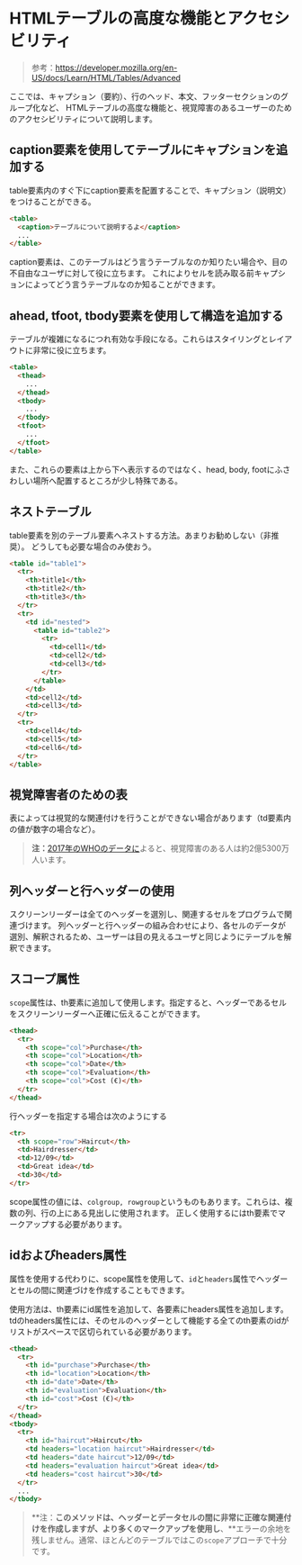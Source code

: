 # HTMLテーブルの高度な機能とアクセシビリティ

> 参考：https://developer.mozilla.org/en-US/docs/Learn/HTML/Tables/Advanced

ここでは、キャプション（要約）、行のヘッド、本文、フッターセクションのグループ化など、
HTMLテーブルの高度な機能と、視覚障害のあるユーザーのためのアクセシビリティについて説明します。

## caption要素を使用してテーブルにキャプションを追加する

table要素内のすぐ下にcaption要素を配置することで、キャプション（説明文）をつけることができる。

```html
<table>
  <caption>テーブルについて説明するよ</caption>
  ...
</table>
```

caption要素は、このテーブルはどう言うテーブルなのか知りたい場合や、目の不自由なユーザに対して役に立ちます。
これによりセルを読み取る前キャプションによってどう言うテーブルなのか知ることができます。

## ahead, tfoot, tbody要素を使用して構造を追加する

テーブルが複雑になるにつれ有効な手段になる。これらはスタイリングとレイアウトに非常に役に立ちます。

```html
<table>
  <thead>
    ...
  </thead>
  <tbody>
    ...
  </tbody>
  <tfoot>
    ...
  </tfoot>
</table>
```

また、これらの要素は上から下へ表示するのではなく、head, body, footにふさわしい場所へ配置するところが少し特殊である。

## ネストテーブル

table要素を別のテーブル要素へネストする方法。あまりお勧めしない（非推奨）。
どうしても必要な場合のみ使おう。

```html
<table id="table1">
  <tr>
    <th>title1</th>
    <th>title2</th>
    <th>title3</th>
  </tr>
  <tr>
    <td id="nested">
      <table id="table2">
        <tr>
          <td>cell1</td>
          <td>cell2</td>
          <td>cell3</td>
        </tr>
      </table>
    </td>
    <td>cell2</td>
    <td>cell3</td>
  </tr>
  <tr>
    <td>cell4</td>
    <td>cell5</td>
    <td>cell6</td>
  </tr>
</table>
```

## 視覚障害者のための表

表によっては視覚的な関連付けを行うことができない場合があります（td要素内の値が数字の場合など）。

> **注：**[2017年のWHOのデータに](https://www.who.int/en/news-room/fact-sheets/detail/blindness-and-visual-impairment)よると、視覚障害のある人は約2億5300万人います。

## 列ヘッダーと行ヘッダーの使用

スクリーンリーダーは全てのヘッダーを選別し、関連するセルをプログラムで関連づけます。
列ヘッダーと行ヘッダーの組み合わせにより、各セルのデータが選別、解釈されるため、ユーザーは目の見えるユーザと同じようにテーブルを解釈できます。

## スコープ属性

`scope`属性は、th要素に追加して使用します。指定すると、ヘッダーであるセルをスクリーンリーダーへ正確に伝えることができます。

```html
<thead>
  <tr>
    <th scope="col">Purchase</th>
    <th scope="col">Location</th>
    <th scope="col">Date</th>
    <th scope="col">Evaluation</th>
    <th scope="col">Cost (€)</th>
  </tr>
</thead>
```

行ヘッダーを指定する場合は次のようにする

```html
<tr>
  <th scope="row">Haircut</th>
  <td>Hairdresser</td>
  <td>12/09</td>
  <td>Great idea</td>
  <td>30</td>
</tr>
```

scope属性の値には、`colgroup, rowgroup`というものもあります。これらは、複数の列、行の上にある見出しに使用されます。
正しく使用するにはth要素でマークアップする必要があります。

## idおよびheaders属性

属性を使用する代わりに、scope属性を使用して、`id`と`headers`属性でヘッダーとセルの間に関連づけを作成することもできます。

使用方法は、th要素にid属性を追加して、各要素にheaders属性を追加します。tdのheaders属性には、そのセルのヘッダーとして機能する全てのth要素のidがリストがスペースで区切られている必要があります。

```html
<thead>
  <tr>
    <th id="purchase">Purchase</th>
    <th id="location">Location</th>
    <th id="date">Date</th>
    <th id="evaluation">Evaluation</th>
    <th id="cost">Cost (€)</th>
  </tr>
</thead>
<tbody>
  <tr>
    <th id="haircut">Haircut</th>
    <td headers="location haircut">Hairdresser</td>
    <td headers="date haircut">12/09</td>
    <td headers="evaluation haircut">Great idea</td>
    <td headers="cost haircut">30</td>
  </tr>
  ...
</tbody>
```

> **注：**このメソッドは、ヘッダーとデータセルの間に非常に正確な関連付けを作成しますが、より多くのマークアップを使用し**、**エラーの余地を残しません。通常、ほとんどのテーブルではこの`scope`アプローチで十分です。